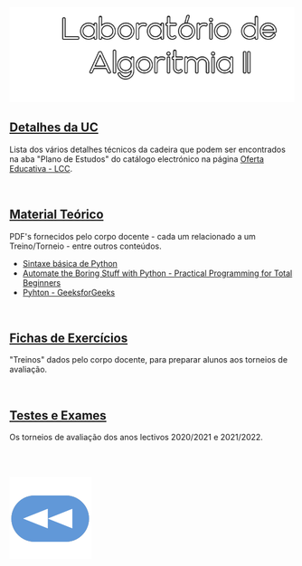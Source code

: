 ![Título](LA2.png)

## [Detalhes da UC](Info.md)
Lista dos vários detalhes técnicos da cadeira que podem ser encontrados na aba "Plano de Estudos" do catálogo electrónico na página [Oferta Educativa - LCC](https://www.uminho.pt/PT/ensino/oferta-educativa/_layouts/15/UMinho.PortalUM.UI/Pages/CatalogoCursoDetail.aspx?itemId=3851&catId=12).

<br>

## [Material Teórico](slides/README.md)
PDF's fornecidos pelo corpo docente - cada um relacionado a um Treino/Torneio - entre outros conteúdos.

* [Sintaxe básica de Python](http://rigaux.org/language-study/syntax-across-languages-per-language/Python.html)
* [Automate the Boring Stuff with Python - Practical Programming for Total Beginners](https://automatetheboringstuff.com/)
* [Pyhton - GeeksforGeeks](https://www.geeksforgeeks.org/python-programming-language/)

<br>

## [Fichas de Exercícios](fichas/README.md)
"Treinos" dados pelo corpo docente, para preparar alunos aos torneios de avaliação.

<br>

## [Testes e Exames](testes/README.md)
Os torneios de avaliação dos anos lectivos 2020/2021 e 2021/2022.

<br><br>

[![retroceder](https://raw.githubusercontent.com/David81820/Recursos-LCC/main/Rewind.png)](https://david81820.github.io/Recursos-LCC/2ano)
